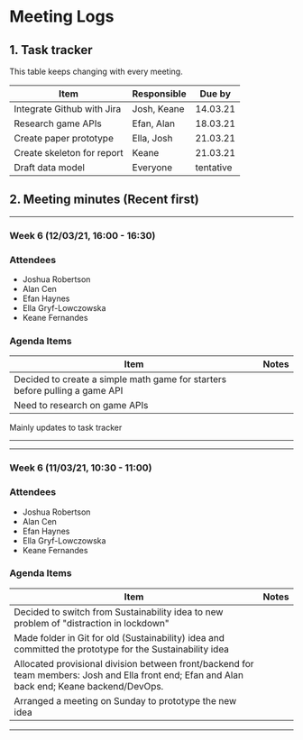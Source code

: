 # Meeting Logs

## 1. Task tracker

This table keeps changing with every meeting.

Item  | Responsible | Due by |
----  | ----        | ---- |
Integrate Github with Jira| Josh, Keane    | 14.03.21 |
Research game APIs        | Efan, Alan     | 18.03.21 |
Create paper prototype    | Ella, Josh     | 21.03.21 |
Create skeleton for report| Keane			   | 21.03.21 |
Draft data model          | Everyone       | tentative|

## 2. Meeting minutes (Recent first)

___

### Week 6 (12/03/21, 16:00 - 16:30)  

### Attendees
- Joshua Robertson
- Alan Cen
- Efan Haynes
- Ella Gryf-Lowczowska
- Keane Fernandes

### Agenda Items

Item | Notes
---- | ----
Decided to create a simple math game for starters before pulling a game API |
Need to research on game APIs |
Mainly updates to task tracker

___

___

### Week 6 (11/03/21, 10:30 - 11:00)  

### Attendees
- Joshua Robertson
- Alan Cen
- Efan Haynes
- Ella Gryf-Lowczowska
- Keane Fernandes

### Agenda Items

Item | Notes
---- | ----
Decided to switch from Sustainability idea to new problem of "distraction in lockdown" |
Made folder in Git for old (Sustainability) idea and committed the prototype for the Sustainability idea |
Allocated provisional division between front/backend for team members: Josh and Ella front end; Efan and Alan back end; Keane backend/DevOps. |
Arranged a meeting on Sunday to prototype the new idea |

___

